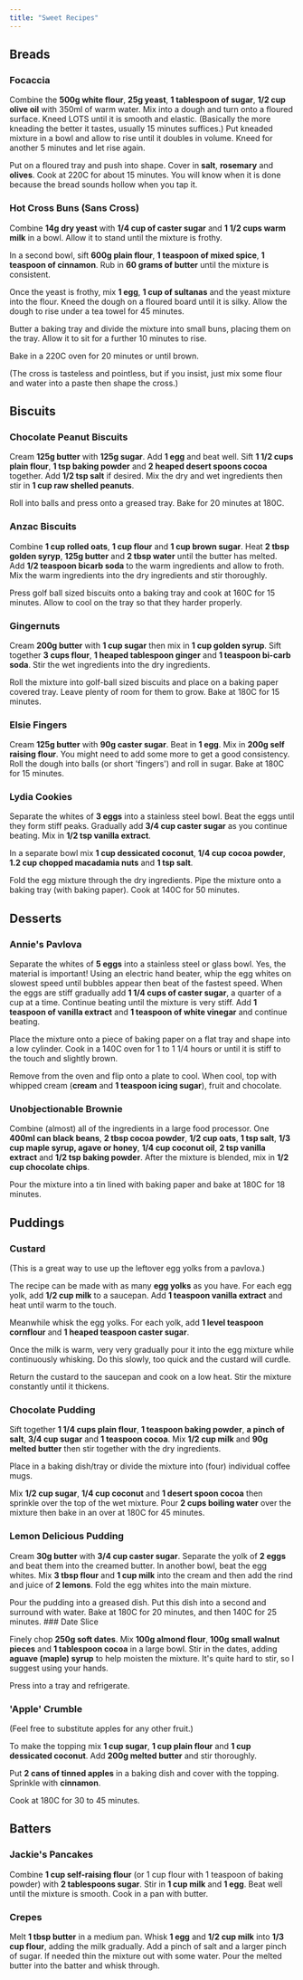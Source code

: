 ```yaml
---
title: "Sweet Recipes"
---
```


## Breads

### Focaccia

Combine the **500g white flour**, **25g yeast**, **1 tablespoon of sugar**, **1/2 cup olive oil** with 350ml of warm water.
Mix into a dough and turn onto a floured surface.
Kneed LOTS until it is smooth and elastic.
(Basically the more kneading the better it tastes, usually 15 minutes suffices.)
Put kneaded mixture in a bowl and allow to rise until it doubles in volume.
Kneed for another 5 minutes and let rise again.

Put on a floured tray and push into shape.
Cover in **salt**, **rosemary** and **olives**.
Cook at 220C for about 15 minutes.
You will know when it is done because the bread sounds hollow when you tap it.

### Hot Cross Buns (Sans Cross)

Combine **14g dry yeast** with **1/4 cup of caster sugar** and **1 1/2 cups warm milk** in a bowl.
Allow it to stand until the mixture is frothy.

In a second bowl, sift **600g plain flour**, **1 teaspoon of mixed spice**, **1 teaspoon of cinnamon**.
Rub in **60 grams of butter** until the mixture is consistent.

Once the yeast is frothy, mix **1 egg**, **1 cup of sultanas** and the yeast mixture into the flour.
Kneed the dough on a floured board until it is silky.
Allow the dough to rise under a tea towel for 45 minutes.

Butter a baking tray and divide the mixture into small buns, placing them on the tray.
Allow it to sit for a further 10 minutes to rise.

Bake in a 220C oven for 20 minutes or until brown.

(The cross is tasteless and pointless, but if you insist, just mix some flour and water into a paste then shape the cross.)

## Biscuits

### Chocolate Peanut Biscuits

Cream **125g butter** with **125g sugar**.
Add **1 egg** and beat well.
Sift **1 1/2 cups plain flour**, **1 tsp baking powder** and **2 heaped desert spoons cocoa** together.
Add **1/2 tsp salt** if desired.
Mix the dry and wet ingredients then stir in **1 cup raw shelled peanuts**.

Roll into balls and press onto a greased tray.
Bake for 20 minutes at 180C.

### Anzac Biscuits

Combine **1 cup rolled oats**, **1 cup flour** and **1 cup brown sugar**.
Heat **2 tbsp golden syryp**, **125g butter** and **2 tbsp water** until the butter has melted.
Add **1/2 teaspoon bicarb soda** to the warm ingredients and allow to froth.
Mix the warm ingredients into the dry ingredients and stir thoroughly.

Press golf ball sized biscuits onto a baking tray and cook at 160C for 15 minutes.
Allow to cool on the tray so that they harder properly.

### Gingernuts

Cream **200g butter** with **1 cup sugar** then mix in **1 cup golden syrup**.
Sift together **3 cups flour**, **1 heaped tablespoon ginger** and **1 teaspoon bi-carb soda**.
Stir the wet ingredients into the dry ingredients.

Roll the mixture into golf-ball sized biscuits and place on a baking paper covered tray.
Leave plenty of room for them to grow.
Bake at 180C for 15 minutes.

### Elsie Fingers

Cream **125g butter** with **90g caster sugar**.
Beat in **1 egg**.
Mix in **200g self raising flour**.
You might need to add some more to get a good consistency.
Roll the dough into balls (or short 'fingers') and roll in sugar.
Bake at 180C for 15 minutes.

### Lydia Cookies

Separate the whites of **3 eggs** into a stainless steel bowl.
Beat the eggs until they form stiff peaks.
Gradually add **3/4 cup caster sugar** as you continue beating.
Mix in **1/2 tsp vanilla extract**.

In a separate bowl mix **1 cup dessicated coconut**, **1/4 cup cocoa powder**, **1.2 cup chopped macadamia nuts** and **1 tsp salt**.

Fold the egg mixture through the dry ingredients.
Pipe the mixture onto a baking tray (with baking paper).
Cook at 140C for 50 minutes.

## Desserts

### Annie's Pavlova

Separate the whites of **5 eggs** into a stainless steel or glass bowl.
Yes, the material is important!
Using an electric hand beater, whip the egg whites on slowest speed until bubbles appear then beat of the fastest speed.
When the eggs are stiff gradually add **1 1/4 cups of caster sugar**, a quarter of a cup at a time.
Continue beating until the mixture is very stiff.
Add **1 teaspoon of vanilla extract** and **1 teaspoon of white vinegar** and continue beating.

Place the mixture onto a piece of baking paper on a flat tray and shape into a low cylinder.
Cook in a 140C oven for 1 to 1 1/4 hours or until it is stiff to the touch and slightly brown.

Remove from the oven and flip onto a plate to cool.
When cool, top with whipped cream (**cream** and **1 teaspoon icing sugar**), fruit and chocolate.

### Unobjectionable Brownie

Combine (almost) all of the ingredients in a large food processor.
One **400ml can black beans**, **2 tbsp cocoa powder**, **1/2 cup oats**, **1 tsp salt**, **1/3 cup maple syrup, agave or honey**, **1/4 cup coconut oil**, **2 tsp vanilla extract** and **1/2 tsp baking powder**.
After the mixture is blended, mix in **1/2 cup chocolate chips**.

Pour the mixture into a tin lined with baking paper and bake at 180C for 18 minutes.

## Puddings

### Custard

(This is a great way to use up the leftover egg yolks from a pavlova.)

The recipe can be made with as many **egg yolks** as you have.
For each egg yolk, add **1/2 cup milk** to a saucepan.
Add **1 teaspoon vanilla extract** and heat until warm to the touch.

Meanwhile whisk the egg yolks.
For each yolk, add **1 level teaspoon cornflour** and **1 heaped teaspoon caster sugar**.

Once the milk is warm, very very gradually pour it into the egg mixture while continuously whisking.
Do this slowly, too quick and the custard will curdle.

Return the custard to the saucepan and cook on a low heat.
Stir the mixture constantly until it thickens.

### Chocolate Pudding

Sift together **1 1/4 cups plain flour**, **1 teaspoon baking powder**, **a pinch of salt**, **3/4 cup sugar** and **1 teaspoon cocoa**.
Mix **1/2 cup milk** and **90g melted butter** then stir together with the dry ingredients.

Place in a baking dish/tray or divide the mixture into (four) individual coffee mugs.

Mix **1/2 cup sugar**, **1/4 cup coconut** and **1 desert spoon cocoa** then sprinkle over the top of the wet mixture.
Pour **2 cups boiling water** over the mixture then bake in an over at 180C for 45 minutes.

### Lemon Delicious Pudding

Cream **30g butter** with **3/4 cup caster sugar**.
Separate the yolk of **2 eggs** and beat them into the creamed butter.
In another bowl, beat the egg whites.
Mix **3 tbsp flour** and **1 cup milk** into the cream and then add the rind and juice of **2 lemons**.
Fold the egg whites into the main mixture.

Pour the pudding into a greased dish.
Put this dish into a second and surround with water.
Bake at 180C for 20 minutes, and then 140C for 25 minutes. ### Date Slice

Finely chop **250g soft dates**.
Mix **100g almond flour**, **100g small walnut pieces** and **1 tablespoon cocoa** in a large bowl.
Stir in the dates, adding **aguave (maple) syrup** to help moisten the mixture.
It's quite hard to stir, so I suggest using your hands.

Press into a tray and refrigerate.

### 'Apple' Crumble

(Feel free to substitute apples for any other fruit.)

To make the topping mix **1 cup sugar**, **1 cup plain flour** and **1 cup dessicated coconut**.
Add **200g melted butter** and stir thoroughly.

Put **2 cans of tinned apples** in a baking dish and cover with the topping.
Sprinkle with **cinnamon**.

Cook at 180C for 30 to 45 minutes.

## Batters

### Jackie's Pancakes

Combine **1 cup self-raising flour** (or 1 cup flour with 1 teaspoon of baking powder) with **2 tablespoons sugar**.
Stir in **1 cup milk** and **1 egg**.
Beat well until the mixture is smooth.
Cook in a pan with butter.

### Crepes

Melt **1 tbsp butter** in a medium pan.
Whisk **1 egg** and **1/2 cup milk** into **1/3 cup flour**, adding the milk gradually.
Add a pinch of salt and a larger pinch of sugar.
If needed thin the mixture out with some water.
Pour the melted butter into the batter and whisk through.
